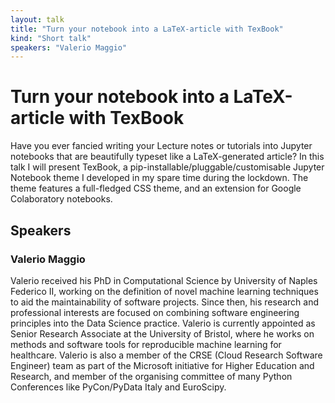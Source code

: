 ```yaml
---
layout: talk
title: "Turn your notebook into a LaTeX-article with TexBook"
kind: "Short talk"
speakers: "Valerio Maggio"
---
```


# Turn your notebook into a LaTeX-article with TexBook

Have you ever fancied writing your Lecture notes or tutorials into Jupyter notebooks that are beautifully typeset like a LaTeX-generated article? In this talk I will present TexBook, a pip-installable/pluggable/customisable Jupyter Notebook theme I developed in my spare time during the lockdown. The theme features a full-fledged CSS theme, and an extension for Google Colaboratory notebooks.

## Speakers

### Valerio Maggio

Valerio received his PhD in Computational Science by University of Naples Federico II,  working on the definition of novel machine learning techniques to aid the maintainability of software projects. Since then, his research and professional interests are focused on combining software engineering principles into the Data Science practice. Valerio is currently appointed as Senior Research Associate at the University of Bristol, where he works on methods and software tools for reproducible machine learning for healthcare. Valerio is also a member of the CRSE (Cloud Research Software Engineer) team as part of the Microsoft initiative for Higher Education and Research, and member of the organising committee of many Python Conferences like PyCon/PyData Italy and EuroScipy.
